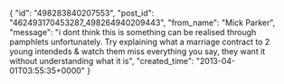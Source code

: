  {
   "id": "498283840207553",
   "post_id": "462493170453287_498264940209443",
   "from_name": "Mick Parker",
   "message": "i dont think this is something can be realised through pamphlets unfortunately. Try explaining what a marriage contract to 2 young intendeds & watch them miss everything you say, they want it without understanding what it is",
   "created_time": "2013-04-01T03:55:35+0000"
 }
